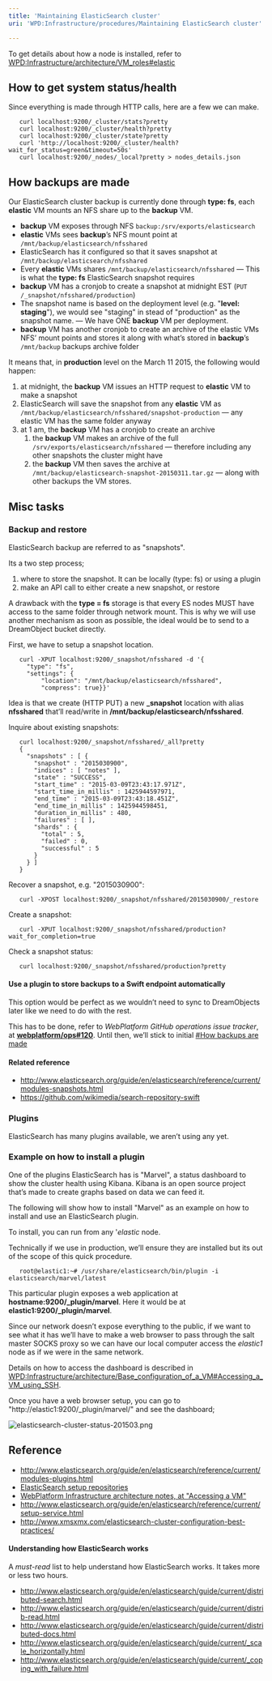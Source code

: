 ```yaml
---
title: 'Maintaining ElasticSearch cluster'
uri: 'WPD:Infrastructure/procedures/Maintaining ElasticSearch cluster'

---
```

To get details about how a node is installed, refer to [WPD:Infrastructure/architecture/VM\_roles\#elastic](/WPD:Infrastructure/architecture/VM_roles#elastic)

## How to get system status/health

Since everything is made through HTTP calls, here are a few we can make.

       curl localhost:9200/_cluster/stats?pretty
       curl localhost:9200/_cluster/health?pretty
       curl localhost:9200/_cluster/state?pretty
       curl 'http://localhost:9200/_cluster/health?wait_for_status=green&timeout=50s'
       curl localhost:9200/_nodes/_local?pretty > nodes_details.json

## How backups are made

Our ElasticSearch cluster backup is currently done through **type: fs**, each **elastic** VM mounts an NFS share up to the **backup** VM.

-   **backup** VM exposes through NFS `backup:/srv/exports/elasticsearch`
-   **elastic** VMs sees **backup**’s NFS mount point at `/mnt/backup/elasticsearch/nfsshared`
-   ElasticSearch has it configured so that it saves snapshot at `/mnt/backup/elasticsearch/nfsshared`
-   Every **elastic** VMs shares `/mnt/backup/elasticsearch/nfsshared` — This is what the **type: fs** ElasticSearch snapshot requires
-   **backup** VM has a cronjob to create a snapshot at midnight EST (`PUT /_snapshot/nfsshared/production`)
-   The snapshot name is based on the deployment level (e.g. "**level: staging**"), we would see "staging" in stead of "production" as the snapshot name. — We have ONE **backup** VM per deployment.
-   **backup** VM has another cronjob to create an archive of the elastic VMs NFS’ mount points and stores it along with what’s stored in **backup**’s `/mnt/backup` backups archive folder

It means that, in **production** level on the March 11 2015, the following would happen:

1.  at midnight, the **backup** VM issues an HTTP request to **elastic** VM to make a snapshot
2.  ElasticSearch will save the snapshot from any **elastic** VM as `/mnt/backup/elasticsearch/nfsshared/snapshot-production` — any elastic VM has the same folder anyway
3.  at 1 am, the **backup** VM has a cronjob to create an archive
    1.  the **backup** VM makes an archive of the full `/srv/exports/elasticsearch/nfsshared` — therefore including any other snapshots the cluster might have
    2.  the **backup** VM then saves the archive at `/mnt/backup/elasticsearch-snapshot-20150311.tar.gz` — along with other backups the VM stores.

## Misc tasks

### Backup and restore

ElasticSearch backup are referred to as "snapshots".

Its a two step process;

1.  where to store the snapshot. It can be locally (type: fs) or using a plugin
2.  make an API call to either create a new snapshot, or restore

A drawback with the **type = fs** storage is that every ES nodes MUST have access to the same folder through network mount. This is why we will use another mechanism as soon as possible, the ideal would be to send to a DreamObject bucket directly.

First, we have to setup a snapshot location.

       curl -XPUT localhost:9200/_snapshot/nfsshared -d '{
         "type": "fs",
         "settings": {
             "location": "/mnt/backup/elasticsearch/nfsshared",
             "compress": true}}'

Idea is that we create (HTTP PUT) a new **\_snapshot** location with alias **nfsshared** that’ll read/write in **/mnt/backup/elasticsearch/nfsshared**.

Inquire about existing snapshots:

       curl localhost:9200/_snapshot/nfsshared/_all?pretty
       {
         "snapshots" : [ {
           "snapshot" : "2015030900",
           "indices" : [ "notes" ],
           "state" : "SUCCESS",
           "start_time" : "2015-03-09T23:43:17.971Z",
           "start_time_in_millis" : 1425944597971,
           "end_time" : "2015-03-09T23:43:18.451Z",
           "end_time_in_millis" : 1425944598451,
           "duration_in_millis" : 480,
           "failures" : [ ],
           "shards" : {
             "total" : 5,
             "failed" : 0,
             "successful" : 5
           }
         } ]
       }

Recover a snapshot, e.g. "2015030900":

       curl -XPOST localhost:9200/_snapshot/nfsshared/2015030900/_restore

Create a snapshot:

       curl -XPUT localhost:9200/_snapshot/nfsshared/production?wait_for_completion=true

Check a snapshot status:

       curl localhost:9200/_snapshot/nfsshared/production?pretty

#### Use a plugin to store backups to a Swift endpoint automatically

This option would be perfect as we wouldn’t need to sync to DreamObjects later like we need to do with the rest.

This has to be done, refer to *WebPlatform GitHub operations issue tracker*, at **[webplatform/ops\#120](https://github.com/webplatform/ops/issues/120)**. Until then, we’ll stick to initial [\#How backups are made](#How_backups_are_made)

#### Related reference

-   <http://www.elasticsearch.org/guide/en/elasticsearch/reference/current/modules-snapshots.html>
-   <https://github.com/wikimedia/search-repository-swift>

### Plugins

ElasticSearch has many plugins available, we aren’t using any yet.

### Example on how to install a plugin

One of the plugins ElasticSearch has is "Marvel", a status dashboard to show the cluster health using Kibana. Kibana is an open source project that’s made to create graphs based on data we can feed it.

The following will show how to install "Marvel" as an example on how to install and use an ElasticSearch plugin.

To install, you can run from any '*elastic* node.

Technically if we use in production, we’ll ensure they are installed but its out of the scope of this quick procedure.

       root@elastic1:~# /usr/share/elasticsearch/bin/plugin -i elasticsearch/marvel/latest

This particular plugin exposes a web application at **hostname:9200/\_plugin/marvel**. Here it would be at **elastic1:9200/\_plugin/marvel**.

Since our network doesn’t expose everything to the public, if we want to see what it has we’ll have to make a web browser to pass through the salt master SOCKS proxy so we can have our local computer access the *elastic1* node as if we were in the same network.

Details on how to access the dashboard is described in [WPD:Infrastructure/architecture/Base\_configuration\_of\_a\_VM\#Accessing\_a\_VM\_using\_SSH](/WPD:Infrastructure/architecture/Base_configuration_of_a_VM#Accessing_a_VM_using_SSH).

Once you have a web browser setup, you can go to "http://elastic1:9200/\_plugin/marvel/" and see the dashboard;

![elasticsearch-cluster-status-201503.png](//static.webplatform.org/6/61/elasticsearch-cluster-status-201503.png)

## Reference

-   <http://www.elasticsearch.org/guide/en/elasticsearch/reference/current/modules-plugins.html>
-   [ElasticSearch setup repositories](http://www.elasticsearch.org/guide/en/elasticsearch/reference/current/setup-repositories.html)
-   [WebPlatform Infrastructure architecture notes, at "Accessing a VM"](/WPD:Infrastructure/architecture/Base_configuration_of_a_VM#Accessing_a_VM_using_SSH)
-   <http://www.elasticsearch.org/guide/en/elasticsearch/reference/current/setup-service.html>
-   <http://www.xmsxmx.com/elasticsearch-cluster-configuration-best-practices/>

#### Understanding how ElasticSearch works

A *must-read* list to help understand how ElasticSearch works. It takes more or less two hours.

-   <http://www.elasticsearch.org/guide/en/elasticsearch/guide/current/distributed-search.html>
-   <http://www.elasticsearch.org/guide/en/elasticsearch/guide/current/distrib-read.html>
-   <http://www.elasticsearch.org/guide/en/elasticsearch/guide/current/distributed-docs.html>
-   <http://www.elasticsearch.org/guide/en/elasticsearch/guide/current/_scale_horizontally.html>
-   <http://www.elasticsearch.org/guide/en/elasticsearch/guide/current/_coping_with_failure.html>
